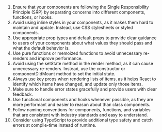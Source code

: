 1.  Ensure that your components are following the Single Responsibility Principle (SRP) by separating concerns into different components, functions, or hooks.
2.  Avoid using inline styles in your components, as it makes them hard to maintain and update. Instead, use CSS stylesheets or styled components.
3.  Use appropriate prop types and default props to provide clear guidance to users of your components about what values they should pass and what the default behavior is.
4.  Use pure functions or memoized functions to avoid unnecessary re-renders and improve performance.
5.  Avoid using the setState method in the render method, as it can cause unnecessary re-renders. Instead, use the constructor or componentDidMount method to set the initial state.
6.  Always use key props when rendering lists of items, as it helps React to identify which items have changed, and update only those items.
7.  Make sure to handle error states gracefully and provide users with clear feedback.
8.  Use functional components and hooks whenever possible, as they are more performant and easier to reason about than class components.
9.  Follow naming conventions for components, functions, and variables that are consistent with industry standards and easy to understand.
10.  Consider using TypeScript to provide additional type safety and catch errors at compile-time instead of runtime.